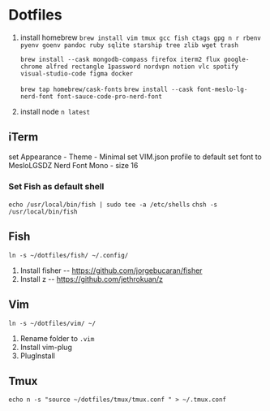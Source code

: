 # Dotfiles

1. install homebrew
   `brew install vim tmux gcc fish ctags gpg n r rbenv pyenv goenv pandoc ruby sqlite starship tree zlib wget trash`

   `brew install --cask mongodb-compass firefox iterm2 flux google-chrome alfred rectangle 1password nordvpn notion vlc spotify visual-studio-code figma docker`

   `brew tap homebrew/cask-fonts`
   `brew install --cask font-meslo-lg-nerd-font font-sauce-code-pro-nerd-font`

2. install node `n latest`

## iTerm

set Appearance - Theme - Minimal
set VIM.json profile to default
set font to MesloLGSDZ Nerd Font Mono - size 16

### Set Fish as default shell

`echo /usr/local/bin/fish | sudo tee -a /etc/shells`
`chsh -s /usr/local/bin/fish`

## Fish

`ln -s ~/dotfiles/fish/ ~/.config/`

1. Install fisher -- https://github.com/jorgebucaran/fisher
2. Install z -- https://github.com/jethrokuan/z

## Vim

`ln -s ~/dotfiles/vim/ ~/`

1. Rename folder to `.vim`
2. Install vim-plug
3. PlugInstall

## Tmux

`echo n -s "source ~/dotfiles/tmux/tmux.conf " > ~/.tmux.conf`
